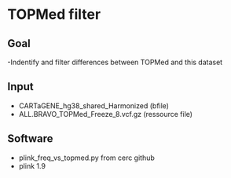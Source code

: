 # TOPMed filter
## Goal 
-Indentify and filter differences between TOPMed and this dataset

## Input
- CARTaGENE_hg38_shared_Harmonized (bfile) 
- ALL.BRAVO_TOPMed_Freeze_8.vcf.gz (ressource file)

## Software
- plink_freq_vs_topmed.py from cerc github
- plink 1.9
